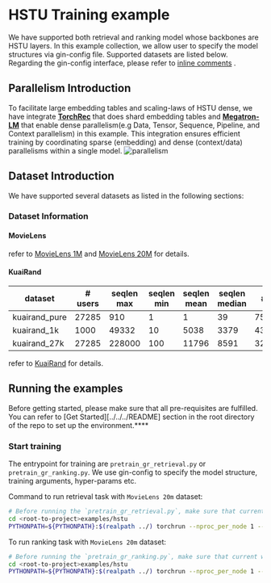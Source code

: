# HSTU Training example

We have supported both retrieval and ranking model whose backbones are HSTU layers. In this example collection, we allow user to specify the model structures via gin-config file. Supported datasets are listed below. Regarding the gin-config interface, please refer to [inline comments](../utils/gin_config_args.py) .

## Parallelism Introduction 
To facilitate large embedding tables and scaling-laws of HSTU dense, we have integrate **[TorchRec](https://github.com/pytorch/torchrec)** that does shard embedding tables and **[Megatron-LM](https://github.com/NVIDIA/Megatron-LM)** that enable dense parallelism(e.g Data, Tensor, Sequence, Pipeline, and Context parallelism) in this example.
This integration ensures efficient training by coordinating sparse (embedding) and dense (context/data) parallelisms within a single model.
![parallelism](../figs/parallelism.png)


## Dataset Introduction

We have supported several datasets as listed in the following sections:

### Dataset Information
#### **MovieLens**
refer to [MovieLens 1M](https://grouplens.org/datasets/movielens/1m/) and [MovieLens 20M](https://www.kaggle.com/datasets/grouplens/movielens-20m-dataset) for details.
#### **KuaiRand**

| dataset       | # users | seqlen max | seqlen min | seqlen mean | seqlen median | # items    |
|---------------|---------|------------|------------|-------------|---------------|------------|
| kuairand_pure | 27285   | 910        | 1          | 1           | 39            | 7551       |
| kuairand_1k   | 1000    | 49332      | 10         | 5038        | 3379          | 4369953    |
| kuairand_27k  | 27285   | 228000     | 100        | 11796       | 8591          | 32038725   |
 
refer to [KuaiRand](https://kuairand.com/) for details.

## Running the examples

Before getting started, please make sure that all pre-requisites are fulfilled. You can refer to [Get Started][../../../README] section in the root directory of the repo to set up the environment.****


### Start training
The entrypoint for training are `pretrain_gr_retrieval.py` or `pretrain_gr_ranking.py`. We use gin-config to specify the model structure, training arguments, hyper-params etc.

Command to run retrieval task with `MovieLens 20m` dataset:

```bash
# Before running the `pretrain_gr_retrieval.py`, make sure that current working directory is `hstu`
cd <root-to-project>examples/hstu 
PYTHONPATH=${PYTHONPATH}:$(realpath ../) torchrun --nproc_per_node 1 --master_addr localhost --master_port 6000  ./training/pretrain_gr_retrieval.py --gin-config-file ./training/configs/movielen_retrieval.gin
```

To run ranking task with `MovieLens 20m` dataset:
```bash
# Before running the `pretrain_gr_ranking.py`, make sure that current working directory is `hstu`
cd <root-to-project>examples/hstu 
PYTHONPATH=${PYTHONPATH}:$(realpath ../) torchrun --nproc_per_node 1 --master_addr localhost --master_port 6000  ./training/pretrain_gr_ranking.py --gin-config-file ./training/configs/movielen_ranking.gin
```


